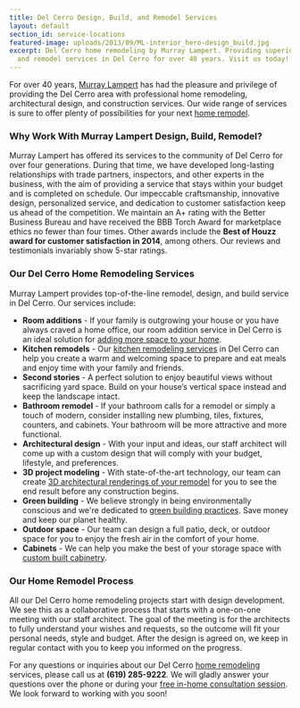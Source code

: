 ```yaml
---
title: Del Cerro Design, Build, and Remodel Services
layout: default
section_id: service-locations
featured-image: uploads/2013/09/ML-interior_hero-design_build.jpg
excerpt: Del Cerro home remodeling by Murray Lampert. Providing superior design, build,
  and remodel services in Del Cerro for over 40 years. Visit us today!
---
```


For over 40 years, [Murray Lampert](/about-murray-lampert-design-build-remodel) has had the pleasure and privilege of providing the Del Cerro area with professional home remodeling, architectural design, and construction services. Our wide range of services is sure to offer plenty of possibilities for your next [home remodel](/san-diego-home-remodel-services).

### Why Work With Murray Lampert Design, Build, Remodel?

Murray Lampert has offered its services to the community of Del Cerro for over four generations. During that time, we have developed long-lasting relationships with trade partners, inspectors, and other experts in the business, with the aim of providing a service that stays within your budget and is completed on schedule. Our impeccable craftsmanship, innovative design, personalized service, and dedication to customer satisfaction keep us ahead of the competition. We maintain an A+ rating with the Better Business Bureau and have received the BBB Torch Award for marketplace ethics no fewer than four times. Other awards include the **Best of Houzz award for customer satisfaction in 2014**, among others. Our reviews and testimonials invariably show 5-star ratings.

### Our Del Cerro Home Remodeling Services

Murray Lampert provides top-of-the-line remodel, design, and build service in Del Cerro. Our services include:

- **Room additions** - If your family is outgrowing your house or you have always craved a home office, our room addition service in Del Cerro is an ideal solution for [adding more space to your home](/san-diego-room-additions).
- **Kitchen remodels** - Our [kitchen remodeling services](/san-diego-kitchen-remodeling-services) in Del Cerro can help you create a warm and welcoming space to prepare and eat meals and enjoy time with your family and friends.
- **Second stories** - A perfect solution to enjoy beautiful views without sacrificing yard space. Build on your house’s vertical space instead and keep the landscape intact.
- **Bathroom remodel** - If your bathroom calls for a remodel or simply a touch of modern, consider installing new plumbing, tiles, fixtures, counters, and cabinets. Your bathroom will be more attractive and more functional.
- **Architectural design** - With your input and ideas, our staff architect will come up with a custom design that will comply with your budget, lifestyle, and preferences.
- **3D project modeling** - With state-of-the-art technology, our team can create [3D architectural renderings of your remodel](/3d-architectural-rendering-services) for you to see the end result before any construction begins.
- **Green building** - We believe strongly in being environmentally conscious and we're dedicated to [green building practices](/san-diego-green-home-construction). Save money and keep our planet healthy.
- **Outdoor space** - Our team can design a full patio, deck, or outdoor space for you to enjoy the fresh air in the comfort of your home.
- **Cabinets** - We can help you make the best of your storage space with [custom built cabinetry](/san-diego-custom-cabinet-construction-services).

### Our Home Remodel Process

All our Del Cerro home remodeling projects start with design development. We see this as a collaborative process that starts with a one-on-one meeting with our staff architect. The goal of the meeting is for the architects to fully understand your wishes and requests, so the outcome will fit your personal needs, style and budget. After the design is agreed on, we keep in regular contact with you to keep you informed on the progress.

For any questions or inquiries about our Del Cerro [home remodeling](/san-diego-home-remodel-services) services, please call us at **(619) 285-9222**. We will gladly answer your questions over the phone or during your [free in-home consultation session](#quick-contact). We look forward to working with you soon!

